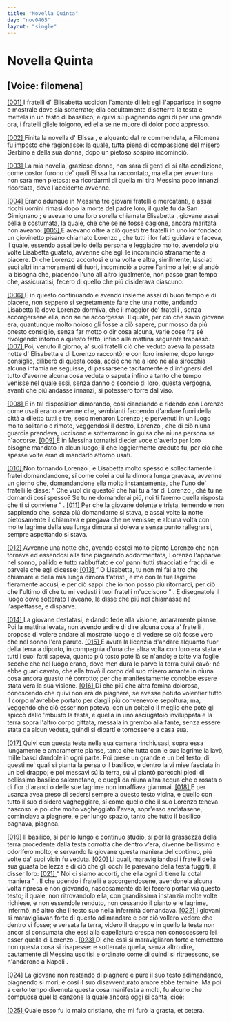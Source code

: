 ```yaml
---
title: "Novella Quinta"
day: "nov0405"
layout: "single"
---
```

<div id="nov0405" type="novella" who="filomena">
 <h1>
  Novella Quinta
 </h1>
 <p>
  <h2>
   [Voice: filomena]
  </h2>
 </p>
 <argument>
  <p>
   <a href="{{ site.baseurl }}enDecameron/nov0405#p04050001">
    [001]
   </a>
   I
   <name persref="fratelli-0405" type="person">
    fratelli
   </name>
   d'
   <name persref="ellisabetta" type="person">
    Ellisabetta
   </name>
   uccidon l'amante di lei: egli l'apparisce in sogno e mostrale dove sia sotterrato; ella occultamente disotterra la testa e mettela in un testo di bassilico; e quivi s&uacute; piagnendo ogni d&iacute; per una grande ora, i fratelli gliele tolgono, ed ella se ne muore di dolor poco appresso.
  </p>
 </argument>
 <div3 type="commentary" who="author">
  <p>
   <a href="{{ site.baseurl }}enDecameron/nov0405#p04050002">
    [002]
   </a>
   Finita la novella d'
   <name persref="elissa" type="person">
    Elissa
   </name>
   , e alquanto dal re commendata, a
   <name persref="filomena" type="person">
    Filomena
   </name>
   fu imposto che ragionasse: la quale, tutta piena di compassione del misero
   <name persref="gerbino" type="person">
    Gerbino
   </name>
   e della sua donna, dopo un pietoso sospiro incominci&ograve;.
  </p>
 </div3>
 <div3 type="commentary" who="filomena">
  <p>
   <a href="{{ site.baseurl }}enDecameron/nov0405#p04050003">
    [003]
   </a>
   La mia novella, graziose donne, non sar&agrave; di genti di s&iacute; alta condizione, come costor furono de' quali
   <name persref="elissa" type="person">
    Elissa
   </name>
   ha raccontato, ma ella per avventura non sar&agrave; men pietosa: ea ricordarmi di quella mi tira
   <name placeref="messina" type="place">
    Messina
   </name>
   poco innanzi ricordata, dove l'accidente avvenne.
  </p>
 </div3>
 <p>
  <a href="{{ site.baseurl }}enDecameron/nov0405#p04050004">
   [004]
  </a>
  Erano adunque in
  <name placeref="messina" type="place">
   Messina
  </name>
  <name persref="fratelli-0405" type="person">
   tre giovani fratelli
  </name>
  e mercatanti, e assai ricchi uomini rimasi dopo la morte del padre loro, il quale fu da
  <name placeref="sangimignano" type="place">
   San Gimignano
  </name>
  ; e avevano una loro sorella chiamata
  <name persref="ellisabetta" type="person">
   Elisabetta
  </name>
  , giovane assai bella e costumata, la quale, che che se ne fosse cagione, ancora maritata non aveano.
  <a href="{{ site.baseurl }}enDecameron/nov0405#p04050005">
   [005]
  </a>
  E avevano oltre a ci&ograve; questi tre
  <name persref="fratelli-0405" type="person">
   fratelli
  </name>
  in uno lor fondaco un giovinetto pisano chiamato
  <name persref="lorenzo" type="person">
   Lorenzo
  </name>
  , che tutti i lor fatti guidava e faceva, il quale, essendo assai bello della persona e leggiadro molto, avendolo pi&uacute; volte
  <name persref="ellisabetta" type="person">
   Lisabetta
  </name>
  guatato, avvenne che egli le incominci&ograve; stranamente a piacere. Di che
  <name persref="lorenzo" type="person">
   Lorenzo
  </name>
  accortosi e una volta e altra, similmente, lasciati suoi altri innamoramenti di fuori, incominci&ograve; a porre l'animo a lei; e s&iacute; and&ograve; la bisogna che, piacendo l'uno all'altro igualmente, non pass&ograve; gran tempo che, assicuratisi, fecero di quello che pi&uacute; disiderava ciascuno.
 </p>
 <p>
  <a href="{{ site.baseurl }}enDecameron/nov0405#p04050006">
   [006]
  </a>
  E in questo continuando e avendo insieme assai di buon tempo e di piacere, non seppero s&iacute; segretamente fare che una notte, andando
  <name persref="ellisabetta" type="person">
   Lisabetta
  </name>
  l&agrave; dove
  <name persref="lorenzo" type="person">
   Lorenzo
  </name>
  dormiva, che il maggior de'
  <name persref="fratelli-0405" type="person">
   fratelli
  </name>
  , senza accorgersene ella, non se ne accorgesse. Il quale, per ci&ograve; che savio giovane era, quantunque molto noioso gli fosse a ci&ograve; sapere, pur mosso da pi&uacute; onesto consiglio, senza far motto o dir cosa alcuna, varie cose fra s&eacute; rivolgendo intorno a questo fatto, infino alla mattina seguente trapass&ograve;.
  <a href="{{ site.baseurl }}enDecameron/nov0405#p04050007">
   [007]
  </a>
  Poi, venuto il giorno, a' suoi
  <name persref="fratelli-0405" type="person">
   fratelli
  </name>
  ci&ograve; che veduto aveva la passata notte d'
  <name persref="ellisabetta" type="person">
   Elisabetta
  </name>
  e di
  <name persref="lorenzo" type="person">
   Lorenzo
  </name>
  raccont&ograve;; e con loro insieme, dopo lungo consiglio, diliber&ograve; di questa cosa, acci&ograve; che n&eacute; a loro n&eacute; alla sirocchia alcuna infamia ne seguisse, di passarsene tacitamente e d'infignersi del tutto d'averne alcuna cosa veduta o saputa infino a tanto che tempo venisse nel quale essi, senza danno o sconcio di loro, questa vergogna, avanti che pi&uacute; andasse innanzi, si potessero torre dal viso.
 </p>
 <p>
  <a href="{{ site.baseurl }}enDecameron/nov0405#p04050008">
   [008]
  </a>
  E in tal disposizion dimorando, cos&iacute; cianciando e ridendo con
  <name persref="lorenzo" type="person">
   Lorenzo
  </name>
  come usati erano avvenne che, sembianti faccendo d'andare fuori della citt&agrave; a diletto tutti e tre, seco menaron
  <name persref="lorenzo" type="person">
   Lorenzo
  </name>
  ; e pervenuti in un luogo molto solitario e rimoto, veggendosi il destro,
  <name persref="lorenzo" type="person">
   Lorenzo
  </name>
  , che di ci&ograve; niuna guardia prendeva, uccisono e sotterrarono in guisa che niuna persona se n'accorse.
  <a href="{{ site.baseurl }}enDecameron/nov0405#p04050009">
   [009]
  </a>
  E in
  <name placeref="messina" type="place">
   Messina
  </name>
  tornatisi dieder voce d'averlo per loro bisogne mandato in alcun luogo; il che leggiermente creduto fu, per ci&ograve; che spesse volte eran di mandarlo attorno usati.
 </p>
 <p>
  <a href="{{ site.baseurl }}enDecameron/nov0405#p04050010">
   [010]
  </a>
  Non tornando
  <name persref="lorenzo" type="person">
   Lorenzo
  </name>
  , e
  <name persref="ellisabetta" type="person">
   Lisabetta
  </name>
  molto spesso e sollecitamente i fratei domandandone, s&iacute; come colei a cui la dimora lunga gravava, avvenne un giorno che, domandandone ella molto instantemente, che l'uno de'
  <name persref="fratelli-0405" type="person">
   fratelli
  </name>
  le disse:
  <q direct="unspecified" who="fratelli-0405">
   Che vuol dir questo? che hai tu a far di
   <name persref="lorenzo" type="person">
    Lorenzo
   </name>
   , ch&eacute; tu ne domandi cos&iacute; spesso? Se tu ne domanderai pi&uacute;, noi ti faremo quella risposta che ti si conviene
  </q>
  .
  <a href="{{ site.baseurl }}enDecameron/nov0405#p04050011">
   [011]
  </a>
  Per che la giovane dolente e trista, temendo e non sappiendo che, senza pi&uacute; domandarne si stava, e assai volte la notte pietosamente il chiamava e pregava che ne venisse; e alcuna volta con molte lagrime della sua lunga dimora si doleva e senza punto rallegrarsi, sempre aspettando si stava.
 </p>
 <p>
  <a href="{{ site.baseurl }}enDecameron/nov0405#p04050012">
   [012]
  </a>
  Avvenne una notte che, avendo costei molto pianto
  <name persref="lorenzo" type="person">
   Lorenzo
  </name>
  che non tornava ed essendosi alla fine piagnendo addormentata,
  <name persref="lorenzo" type="person">
   Lorenzo
  </name>
  l'apparve nel sonno, pallido e tutto rabbuffato e co' panni tutti stracciati e fracidi: e parvele che egli dicesse:
  <a href="{{ site.baseurl }}enDecameron/nov0405#p04050013">
   [013]
  </a>
  <q direct="unspecified" who="lorenzo">
   O Lisabetta, tu non mi fai altro che chiamare e della mia lunga dimora t'atristi, e me con le tue lagrime fieramente accusi; e per ci&ograve; sappi che io non posso pi&uacute; ritornarci, per ci&ograve; che l'ultimo d&iacute; che tu mi vedesti i tuoi
   <name persref="fratelli-0405" type="person">
    fratelli
   </name>
   m'uccisono
  </q>
  . E disegnatole il luogo dove sotterato l'aveano, le disse che pi&uacute; nol chiamasse n&eacute; l'aspettasse, e disparve.
 </p>
 <p>
  <a href="{{ site.baseurl }}enDecameron/nov0405#p04050014">
   [014]
  </a>
  La giovane destatasi, e dando fede alla visione, amaramente pianse. Poi la mattina levata, non avendo ardire di dire alcuna cosa a'
  <name persref="fratelli-0405" type="person">
   fratelli
  </name>
  , propose di volere andare al mostrato luogo e di vedere se ci&ograve; fosse vero che nel sonno l'era paruto.
  <a href="{{ site.baseurl }}enDecameron/nov0405#p04050015">
   [015]
  </a>
  E avuta la licenzia d'andare alquanto fuor della terra a diporto, in compagnia d'una che altra volta con loro era stata e tutti i suoi fatti sapeva, quanto pi&uacute; tosto pot&eacute; l&agrave; se n'and&ograve;; e tolte via foglie secche che nel luogo erano, dove men dura le parve la terra quivi cav&ograve;; n&eacute; ebbe guari cavato, che ella trov&ograve; il corpo del suo misero amante in niuna cosa ancora guasto n&eacute; corrotto; per che manifestamente conobbe essere stata vera la sua visione.
  <a href="{{ site.baseurl }}enDecameron/nov0405#p04050016">
   [016]
  </a>
  Di che pi&uacute; che altra femina dolorosa, conoscendo che quivi non era da piagnere, se avesse potuto volentier tutto il corpo n'avrebbe portato per dargli pi&uacute; convenevole sepoltura; ma, veggendo che ci&ograve; esser non poteva, con un coltello il meglio che pot&eacute; gli spicc&ograve; dallo 'mbusto la testa, e quella in uno asciugatoio inviluppata e la terra sopra l'altro corpo gittata, messala in grembo alla fante, senza essere stata da alcun veduta, quindi si dipart&iacute; e tornossene a casa sua.
 </p>
 <p>
  <a href="{{ site.baseurl }}enDecameron/nov0405#p04050017">
   [017]
  </a>
  Quivi con questa testa nella sua camera rinchiusasi, sopra essa lungamente e amaramente pianse, tanto che tutta con le sue lagrime la lav&ograve;, mille basci dandole in ogni parte. Poi prese un grande e un bel testo, di questi ne' quali si pianta la persa o il basilico, e dentro la vi mise fasciata in un bel drappo; e poi messavi s&uacute; la terra, s&uacute; vi piant&ograve; parecchi piedi di bellissimo basilico salernetano, e quegli da niuna altra acqua che o rosata o di fior d'aranci o delle sue lagrime non innaffiava giammai.
  <a href="{{ site.baseurl }}enDecameron/nov0405#p04050018">
   [018]
  </a>
  E per usanza avea preso di sedersi sempre a questo testo vicina, e quello con tutto il suo disidero vagheggiare, s&iacute; come quello che il suo
  <name persref="lorenzo" type="person">
   Lorenzo
  </name>
  teneva nascoso: e poi che molto vagheggiato l'avea, sopr'esso andatasene, cominciava a piagnere, e per lungo spazio, tanto che tutto il basilico bagnava, piagnea.
 </p>
 <p>
  <a href="{{ site.baseurl }}enDecameron/nov0405#p04050019">
   [019]
  </a>
  Il basilico, s&iacute; per lo lungo e continuo studio, s&iacute; per la grassezza della terra procedente dalla testa corrotta che dentro v'era, divenne bellissimo e odorifero molto; e servando la giovane questa maniera del continuo, pi&uacute; volte da' suoi vicin fu veduta.
  <a href="{{ site.baseurl }}enDecameron/nov0405#p04050020">
   [020]
  </a>
  Li quali, maravigliandosi i
  <name persref="fratelli-0405" type="person">
   fratelli
  </name>
  della sua guasta bellezza e di ci&ograve; che gli occhi le parevano della testa fuggiti, il disser loro:
  <a href="{{ site.baseurl }}enDecameron/nov0405#p04050021">
   [021]
  </a>
  <q direct="unspecified" who="vicini-0405">
   Noi ci siamo accorti, che ella ogni d&iacute; tiene la cotal maniera
  </q>
  . Il che udendo i
  <name persref="fratelli-0405" type="person">
   fratelli
  </name>
  e accorgendosene, avendonela alcuna volta ripresa e non giovando, nascosamente da lei fecero portar via questo testo; il quale, non ritrovandolo ella, con grandissima instanzia molte volte richiese, e non essendole renduto, non cessando il pianto e le lagrime, inferm&ograve;, n&eacute; altro che il testo suo nella infermit&agrave; domandava.
  <a href="{{ site.baseurl }}enDecameron/nov0405#p04050022">
   [022]
  </a>
  I giovani si maravigliavan forte di questo adimandare e per ci&ograve; vollero vedere che dentro vi fosse; e versata la terra, videro il drappo e in quello la testa non ancor s&iacute; consumata che essi alla capellatura crespa non conoscessero lei esser quella di
  <name persref="lorenzo" type="person">
   Lorenzo
  </name>
  .
  <a href="{{ site.baseurl }}enDecameron/nov0405#p04050023">
   [023]
  </a>
  Di che essi si maravigliaron forte e temettero non questa cosa si risapesse: e sotterrata quella, senza altro dire, cautamente di
  <name placeref="messina" type="place">
   Messina
  </name>
  uscitisi e ordinato come di quindi si ritraessono, se n'andarono a
  <name placeref="napoli" type="place">
   Napoli
  </name>
  .
 </p>
 <p>
  <a href="{{ site.baseurl }}enDecameron/nov0405#p04050024">
   [024]
  </a>
  La giovane non restando di piagnere e pure il suo testo adimandando, piagnendo si mor&iacute;; e cos&iacute; il suo disavventurato amore ebbe termine. Ma poi a certo tempo divenuta questa cosa manifesta a molti, fu alcuno che compuose quel la canzone la quale ancora oggi si canta, cio&egrave;:
 </p>
 <div3 type="song">
  <lg>
   <a href="{{ site.baseurl }}enDecameron/nov0405#p04050025">
    [025]
   </a>
   <l>
    Quale esso fu lo malo cristiano,
   </l>
   <l>
    che mi fur&ograve; la grasta, et cetera.
   </l>
  </lg>
 </div3>
</div>